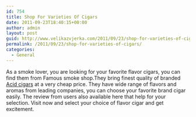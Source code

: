 ```yaml
---
id: 754
title: Shop For Varieties Of Cigars
date: 2011-09-23T18:40:15+00:00
author: admin
layout: post
guid: http://www.velikazvjerka.com/2011/09/23/shop-for-varieties-of-cigars/
permalink: /2011/09/23/shop-for-varieties-of-cigars/
categories:
  - General
---
```

As a smoke lover, you are looking for your favorite flavor cigars, you can find them from Famous smoke shop.They bring finest quality of branded [Acid cigars](http://www.famous-smoke.com/brand/acid+cigars) at a very cheap price. They have wide range of flavors and aromas from leading companies, you can choose your favorite brand cigar easily. The review from users also available here that help for your selection. Visit now and select your choice of flavor cigar and get excitement.